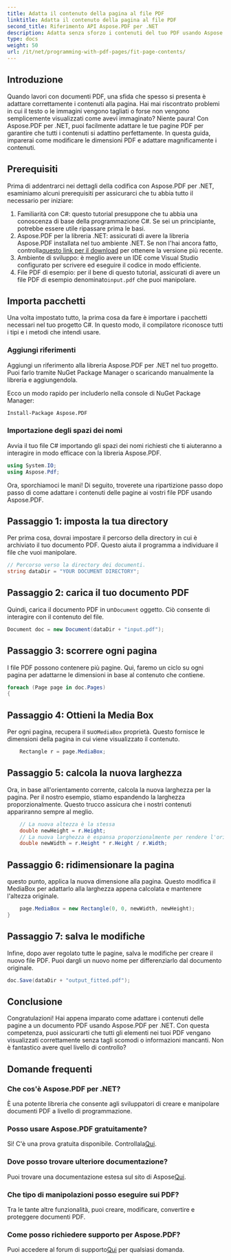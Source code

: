 ```yaml
---
title: Adatta il contenuto della pagina al file PDF
linktitle: Adatta il contenuto della pagina al file PDF
second_title: Riferimento API Aspose.PDF per .NET
description: Adatta senza sforzo i contenuti del tuo PDF usando Aspose.PDF per .NET. Questa guida fornisce un approccio dettagliato, passo dopo passo, per ottenere un layout di pagina ottimale.
type: docs
weight: 50
url: /it/net/programming-with-pdf-pages/fit-page-contents/
---
```

## Introduzione

Quando lavori con documenti PDF, una sfida che spesso si presenta è adattare correttamente i contenuti alla pagina. Hai mai riscontrato problemi in cui il testo o le immagini vengono tagliati o forse non vengono semplicemente visualizzati come avevi immaginato? Niente paura! Con Aspose.PDF per .NET, puoi facilmente adattare le tue pagine PDF per garantire che tutti i contenuti si adattino perfettamente. In questa guida, imparerai come modificare le dimensioni PDF e adattare magnificamente i contenuti.

## Prerequisiti

Prima di addentrarci nei dettagli della codifica con Aspose.PDF per .NET, esaminiamo alcuni prerequisiti per assicurarci che tu abbia tutto il necessario per iniziare:

1. Familiarità con C#: questo tutorial presuppone che tu abbia una conoscenza di base della programmazione C#. Se sei un principiante, potrebbe essere utile ripassare prima le basi.
2.  Aspose.PDF per la libreria .NET: assicurati di avere la libreria Aspose.PDF installata nel tuo ambiente .NET. Se non l'hai ancora fatto, controlla[questo link per il download](https://releases.aspose.com/pdf/net/) per ottenere la versione più recente.
3. Ambiente di sviluppo: è meglio avere un IDE come Visual Studio configurato per scrivere ed eseguire il codice in modo efficiente.
4.  File PDF di esempio: per il bene di questo tutorial, assicurati di avere un file PDF di esempio denominato`input.pdf` che puoi manipolare.

## Importa pacchetti

Una volta impostato tutto, la prima cosa da fare è importare i pacchetti necessari nel tuo progetto C#. In questo modo, il compilatore riconosce tutti i tipi e i metodi che intendi usare.

### Aggiungi riferimenti

Aggiungi un riferimento alla libreria Aspose.PDF per .NET nel tuo progetto. Puoi farlo tramite NuGet Package Manager o scaricando manualmente la libreria e aggiungendola.

Ecco un modo rapido per includerlo nella console di NuGet Package Manager:

```bash
Install-Package Aspose.PDF
```

### Importazione degli spazi dei nomi

Avvia il tuo file C# importando gli spazi dei nomi richiesti che ti aiuteranno a interagire in modo efficace con la libreria Aspose.PDF.

```csharp
using System.IO;
using Aspose.Pdf;
```

Ora, sporchiamoci le mani! Di seguito, troverete una ripartizione passo dopo passo di come adattare i contenuti delle pagine ai vostri file PDF usando Aspose.PDF.

## Passaggio 1: imposta la tua directory

Per prima cosa, dovrai impostare il percorso della directory in cui è archiviato il tuo documento PDF. Questo aiuta il programma a individuare il file che vuoi manipolare.

```csharp
// Percorso verso la directory dei documenti.
string dataDir = "YOUR DOCUMENT DIRECTORY";
```

## Passaggio 2: carica il tuo documento PDF

 Quindi, carica il documento PDF in un`Document` oggetto. Ciò consente di interagire con il contenuto del file.

```csharp
Document doc = new Document(dataDir + "input.pdf");
```

## Passaggio 3: scorrere ogni pagina

I file PDF possono contenere più pagine. Qui, faremo un ciclo su ogni pagina per adattarne le dimensioni in base al contenuto che contiene.

```csharp
foreach (Page page in doc.Pages)
{
```

## Passaggio 4: Ottieni la Media Box

 Per ogni pagina, recupera il suo`MediaBox` proprietà. Questo fornisce le dimensioni della pagina in cui viene visualizzato il contenuto.

```csharp
    Rectangle r = page.MediaBox;
```

## Passaggio 5: calcola la nuova larghezza

Ora, in base all'orientamento corrente, calcola la nuova larghezza per la pagina. Per il nostro esempio, stiamo espandendo la larghezza proporzionalmente. Questo trucco assicura che i nostri contenuti appariranno sempre al meglio.

```csharp
    // La nuova altezza è la stessa
    double newHeight = r.Height;
    // La nuova larghezza è espansa proporzionalmente per rendere l'orientamento orizzontale
    double newWidth = r.Height * r.Height / r.Width;
```

## Passaggio 6: ridimensionare la pagina

questo punto, applica la nuova dimensione alla pagina. Questo modifica il MediaBox per adattarlo alla larghezza appena calcolata e mantenere l'altezza originale.

```csharp
    page.MediaBox = new Rectangle(0, 0, newWidth, newHeight);
}
```

## Passaggio 7: salva le modifiche

Infine, dopo aver regolato tutte le pagine, salva le modifiche per creare il nuovo file PDF. Puoi dargli un nuovo nome per differenziarlo dal documento originale.

```csharp
doc.Save(dataDir + "output_fitted.pdf");
```

## Conclusione

Congratulazioni! Hai appena imparato come adattare i contenuti delle pagine a un documento PDF usando Aspose.PDF per .NET. Con questa competenza, puoi assicurarti che tutti gli elementi nei tuoi PDF vengano visualizzati correttamente senza tagli scomodi o informazioni mancanti. Non è fantastico avere quel livello di controllo?

## Domande frequenti

### Che cos'è Aspose.PDF per .NET?
È una potente libreria che consente agli sviluppatori di creare e manipolare documenti PDF a livello di programmazione.

### Posso usare Aspose.PDF gratuitamente?
 Sì! C'è una prova gratuita disponibile. Controllala[Qui](https://releases.aspose.com/).

### Dove posso trovare ulteriore documentazione?
 Puoi trovare una documentazione estesa sul sito di Aspose[Qui](https://reference.aspose.com/pdf/net/).

### Che tipo di manipolazioni posso eseguire sui PDF?
Tra le tante altre funzionalità, puoi creare, modificare, convertire e proteggere documenti PDF.

### Come posso richiedere supporto per Aspose.PDF?
 Puoi accedere al forum di supporto[Qui](https://forum.aspose.com/c/pdf/10) per qualsiasi domanda.